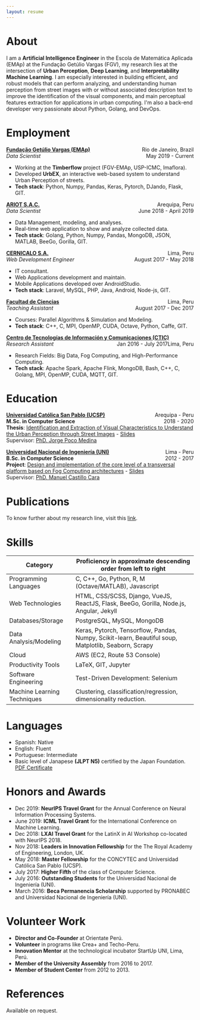 ```yaml
---
layout: resume
---
```


About
======

I am a __Artificial Intelligence Engineer__ in the Escola de Matemática Aplicada (EMAp) at the Fundação Getúlio Vargas (FGV), my research lies at the intersection of **Urban Perception**, **Deep Learning**, and **Interpretability Machine Learning**. I am especially interested in building efficient, and robust models that can perform analyzing, and understanding human perception from street images with or without associated description text to improve the identification of the visual components, and main perceptual features extraction for applications in urban computing. I'm also a back-end developer very passionate about Python, Golang, and DevOps.

Employment
======
**[Fundação Getúlio Vargas (EMAp)](https://emap.fgv.br/)** <span style="float:right">Rio de Janeiro, Brazil</span>  
*Data Scientist* <span style="float:right">May 2019 - Current</span>

* Working at the **Timberflow** project (FGV-EMAp, USP-ICMC, Imaflora).
* Developed **UrbEX**, an interactive web-based system to understand Urban Perception of streets. 
* **Tech stack**: Python, Numpy, Pandas, Keras, Pytorch, DJando, Flask, GIT.

**[ARIOT S.A.C.](https://ariot.pe/)** <span style="float:right">Arequipa, Peru</span>  
*Data Scientist* <span style="float:right">June 2018 - April 2019</span>

* Data Management, modeling, and analyses.  
* Real-time web application to show and analyze collected data.
* **Tech stack**: Golang, Python, Numpy, Pandas, MongoDB, JSON, MATLAB, BeeGo, Gorilla, GIT.

**[CERNICALO S.A.](https://www.cernicalo.net/)** <span style="float:right">Lima, Peru</span>  
*Web Development Engineer* <span style="float:right">August 2017 - May 2018</span>

* IT consultant.  
* Web Applications development and maintain.  
* Mobile Applications developed over AndroidStudio.  
* **Tech stack**: Laravel, MySQL, PHP, Java, Android, Node-js, GIT.

**[Facultad de Ciencias](https://fc.uni.edu.pe/fc/)** <span style="float:right">Lima, Peru</span>  
*Teaching Assistant* <span style="float:right">August 2017 - Dec 2017</span>

* Courses: Parallel Algorithms & Simulation and Modeling.  
* **Tech stack**: C++, C, MPI, OpenMP, CUDA, Octave, Python, Caffe, GIT.

**[Centro de Tecnologías de Información y Comunicaciones (CTIC)](https://www.ctic.uni.edu.pe/bigdata-hpc/)** <span style="float:right">Lima, Peru</span>  
*Research Assistant* <span style="float:right">Jan 2016 - July 2017</span>

* Research Fields: Big Data, Fog Computing, and High-Performance Computing.  
* **Tech stack**: Apache Spark, Apache Flink, MongoDB, Bash, C++, C, Golang, MPI, OpenMP, CUDA, MQTT, GIT.

Education
======

**[Universidad Católica San Pablo (UCSP)](https://ucsp.edu.pe/)** <span style="float:right">Arequipa - Peru</span>  
**M.Sc. in Computer Science** <span style="float:right">2018 - 2020</span>  
**Thesis**: [Identification and Extraction of Visual Characteristics to Understand the Urban Perception through Street Images](/files/thesis/UCSP/Thesis.pdf) - [Slides](/files/thesis/UCSP/Slides.pdf)  
Supervisor: [PhD. Jorge Poco Medina](https://scholar.google.com.br/citations?user=S_88vX4AAAAJ)

**[Universidad Nacional de Ingeniería (UNI)](https://www.uni.edu.pe/)** <span style="float:right">Lima - Peru</span>  
**B.Sc. in Computer Science** <span style="float:right">2012 - 2017</span>  
**Project**: [Design and implementation of the core level of a transversal platform based on Fog Computing architectures](/files/thesis/UNI/Thesis.pdf) - [Slides](/files/thesis/UNI/Slides.pdf)  
Supervisor: [PhD. Manuel Castillo Cara](https://scholar.google.com.br/citations?user=r0JytwIAAAAJ)

Publications
======
To know further about my research line, visit this [link](https://www.fmorenovr.com/publications).

Skills
======

Category                    | Proficiency in approximate descending order from left to right
--------------------------- | --------------------------------------------------------------
Programming Languages       | C, C++, Go, Python, R, M (Octave/MATLAB), Javascript
Web Technologies            | HTML, CSS/SCSS, Django, VueJS, ReactJS, Flask, BeeGo, Gorilla, Node.js, Angular, Jekyll 
Databases/Storage           | PostgreSQL, MySQL, MongoDB
Data Analysis/Modeling      | Keras, Pytorch, Tensorflow, Pandas, Numpy, Scikit-learn, Beautiful soup, Matplotlib, Seaborn, Scrapy
Cloud                       | AWS (EC2, Route 53 Console)
Productivity Tools          | LaTeX, GIT, Jupyter
Software Engineering        | Test-Driven Development: Selenium
Machine Learning Techniques | Clustering, classification/regression, dimensionality reduction.

Languages
======
  * Spanish: Native
  * English: Fluent
  * Portuguese: Intermediate
  * Basic level of Janapese **(JLPT N5)** certified by the Japan Foundation. [PDF Certificate](/files/certificates/JaponesBasico.pdf)

Honors and Awards
======
* Dec 2019: __NeurIPS Travel Grant__ for the Annual Conference on Neural Information Processing Systems.
* June 2019: __ICML Travel Grant__ for the International Conference on Machine Learning.
* Dec 2018: __LXAI Travel Grant__ for the LatinX in AI Workshop  co-located with NeurIPS 2018.
* Nov 2018: __Leaders in Innovation Fellowship__ for the The Royal Academy of Engineering, London, UK.
* May 2018: __Master Fellowship__ for the CONCYTEC and Universidad Católica San Pablo (UCSP).
* July 2017: __Higher Fifth__ of the class of Computer Science. 
* July 2016: __Outstanding Students__ for the Universidad Nacional de Ingeniería (UNI).
* March 2016: __Beca Permanencia Scholarship__ supported by PRONABEC and Universidad Nacional de Ingeniería (UNI).

Volunteer Work
======
* __Director and Co-Founder__ at Orientate Perú.
* __Volunteer__ in programs like Crea+ and Techo-Peru.
* __Innovation Mentor__ at the technological incubator StartUp UNI, Lima, Perú.
* __Member of the University Assembly__ from 2016 to 2017.
* __Member of Student Center__ from 2012 to 2013.

References
======
Available on request.